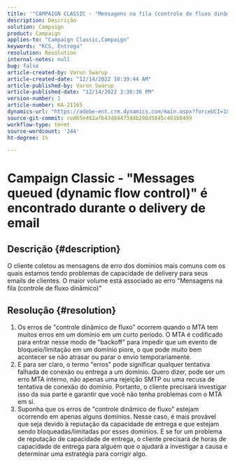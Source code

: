 ```yaml
---
title: '"CAMPAIGN CLASSIC - "Mensagens na fila (controle de fluxo dinâmico)\" são encontradas durante o delivery de email"'
description: Descrição
solution: Campaign
product: Campaign
applies-to: "Campaign Classic,Campaign"
keywords: "KCS, Entrega"
resolution: Resolution
internal-notes: null
bug: false
article-created-by: Varun Swarup
article-created-date: "12/14/2022 10:39:44 AM"
article-published-by: Varun Swarup
article-published-date: "12/14/2022 3:36:36 PM"
version-number: 1
article-number: KA-21165
dynamics-url: "https://adobe-ent.crm.dynamics.com/main.aspx?forceUCI=1&pagetype=entityrecord&etn=knowledgearticle&id=306a509a-9b7b-ed11-81ac-6045bd006e5a"
source-git-commit: ced65e482afb43d844734db298d5845c461b8499
workflow-type: tm+mt
source-wordcount: '244'
ht-degree: 1%

---
```


# Campaign Classic - &quot;Messages queued (dynamic flow control)&quot; é encontrado durante o delivery de email

## Descrição {#description}


O cliente coletou as mensagens de erro dos domínios mais comuns com os quais estamos tendo problemas de capacidade de delivery para seus emails de clientes. O maior volume está associado ao erro &quot;Mensagens na fila (controle de fluxo dinâmico)&quot;


## Resolução {#resolution}


1. Os erros de &quot;controle dinâmico de fluxo&quot; ocorrem quando o MTA tem muitos erros em um domínio em um curto período. O MTA é codificado para entrar nesse modo de &quot;backoff&quot; para impedir que um evento de bloqueio/limitação em um domínio piore, o que pode muito bem acontecer se não atrasar ou parar o envio temporariamente.
2. E para ser claro, o termo &quot;erros&quot; pode significar qualquer tentativa falhada de conexão ou entrega a um domínio. Quero dizer, pode ser um erro MTA interno, não apenas uma rejeição SMTP ou uma recusa de tentativa de conexão do domínio. Portanto, o cliente precisará investigar isso da sua parte e garantir que você não tenha problemas com o MTA em si.
3. Suponha que os erros de &quot;controle dinâmico de fluxo&quot; estejam ocorrendo em apenas alguns domínios. Nesse caso, é mais provável que seja devido à reputação da capacidade de entrega e que estejam sendo bloqueadas/limitadas por esses domínios. E se for um problema de reputação de capacidade de entrega, o cliente precisará de horas de capacidade de entrega para alguém que o ajudará a investigar a causa e determinar uma estratégia para corrigir algo.

